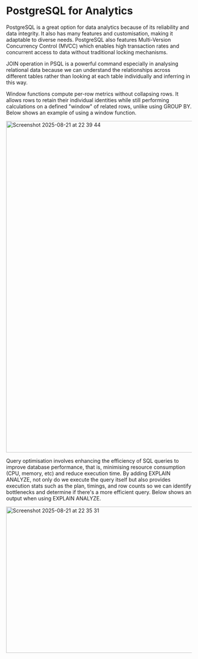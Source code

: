 # PostgreSQL for Analytics

PostgreSQL is a great option for data analytics because of its reliability and data integrity. It also has many features and customisation, making it adaptable to diverse needs. PostgreSQL also features Multi-Version Concurrency Control (MVCC) which enables high transaction rates and concurrent access to data without traditional locking mechanisms. 

JOIN operation in PSQL is a powerful command especially in analysing relational data because we can understand the relationships across different tables rather than looking at each table individually and inferring in this way. 

Window functions compute per-row metrics without collapsing rows. It allows rows to retain their individual identities while still performing calculations on a defined "window" of related rows, unlike using GROUP BY. Below shows an example of using a window function. 

<img width="792" height="900" alt="Screenshot 2025-08-21 at 22 39 44" src="https://github.com/user-attachments/assets/7e3ee3d1-a61c-4f23-9907-dfd97e42c42a" />

Query optimisation involves enhancing the efficiency of SQL queries to improve database performance, that is, minimising resource consumption (CPU, memory, etc) and reduce execution time. By adding EXPLAIN ANALYZE, not only do we execute the query itself but also provides execution stats such as the plan, timings, and row counts so we can identify bottlenecks and determine if there's a more efficient query. Below shows an output when using EXPLAIN ANALYZE. 

<img width="1054" height="397" alt="Screenshot 2025-08-21 at 22 35 31" src="https://github.com/user-attachments/assets/7c97aac9-9d97-438b-a68b-085f10d0f7ad" />
